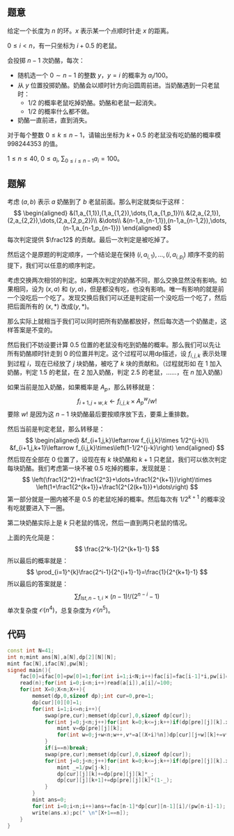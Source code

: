 ## 题意
给定一个长度为 $n$ 的环。$x$ 表示某一个点顺时针走 $x$ 的距离。

$0\le i<n$，有一只坐标为 $i+0.5$ 的老鼠。

会投掷 $n-1$ 次奶酪，每次：

- 随机选一个 $0\sim n-1$ 的整数 $y$，$y=i$ 的概率为 $a_i/100$。
- 从 $y$ 位置投掷奶酪。奶酪会以顺时针方向沿圆周前进。当奶酪遇到一只老鼠时：
  - $1/2$ 的概率老鼠吃掉奶酪。奶酪和老鼠一起消失。
  - $1/2$ 的概率什么都不做。
- 奶酪一直前进，直到消失。

对于每个整数 $0\le k\le n-1$，请输出坐标为 $k + 0.5$ 的老鼠没有吃奶酪的概率模 $998244353$ 的值。

$1\le n \le 40,\ 0\le a_i,\ \sum_{0\le i \le n-1}a_i = 100$。

## 题解

考虑 $(a,b)$ 表示 $a$ 奶酪到了 $b$ 老鼠前面。那么判定就类似于这样：
$$
\begin{aligned}
&(1,a_{1,1}),(1,a_{1,2}),\dots,(1,a_{1,p_1})\\
&(2,a_{2,1}),(2,a_{2,2}),\dots,(2,a_{2,p_2})\\
&\dots\\
&(n-1,a_{n-1,1}),(n-1,a_{n-1,2}),\dots,(n-1,a_{n-1,p_{n-1}})
\end{aligned}
$$
每次判定提供 $\frac12$ 的贡献。最后一次判定是被吃掉了。

然后这个是原题的判定顺序，一个结论是在保持 $(i,a_{i,1}),\dots,(i,a_{i,p_i})$ 顺序不变的前提下，我们可以任意的顺序判定。

考虑交换两次相邻的判定。如果两次判定的奶酪不同，那么交换显然没有影响。如果相同，设为 $(x,a)$ 和 $(y,a)$，但是都没有吃，也没有影响。唯一有影响的就是前一个没吃后一个吃了。发现交换后我们可以还是判定前一个没吃后一个吃了，然后把后面所有的 $(x,*)$ 改成$(y,*)$。

那么实际上就相当于我们可以同时把所有奶酪都放好，然后每次选一个奶酪走，这样答案是不变的。

然后我们不妨设要计算 $0.5$ 位置的老鼠没有吃到奶酪的概率。那么我们可以先让所有奶酪顺时针走到 $0$ 的位置并判定。这个过程可以用dp描述，设 $f_{i,j,k}$ 表示处理到过程 $i$，现在已经放了 $j$ 块奶酪，被吃了 $k$ 块的贡献和。（过程就形如 在 $1$ 加入奶酪，判定 $1.5$ 的老鼠，在 $2$ 加入奶酪，判定 $2.5$ 的老鼠，……，在 $n$ 加入奶酪）

如果当前是加入奶酪，如果概率是 $A_p$，那么转移就是：
$$
f_{i+1,j+w,k}\leftarrow f_{i,j,k}\times A_p^w/w!
$$
要除 $w!$ 是因为这 $n-1$ 块奶酪最后要按顺序放下去，要乘上重排数。

然后当前是判定老鼠，那么转移是：
$$
\begin{aligned}
&f_{i+1,j,k}\leftarrow f_{i,j,k}\times 1/2^{j-k}\\
&f_{i+1,j,k+1}\leftarrow f_{i,j,k}\times\left(1-1/2^{j-k}\right)
\end{aligned}
$$
然后现在全部在 $0$ 位置了，设现在有 $k$ 块奶酪和 $k+1$ 只老鼠，我们可以依次判定每块奶酪。我们考虑第一块不被 $0.5$ 吃掉的概率，发现就是：
$$
\left(\frac1{2^2}+\frac1{2^3}+\dots+\frac1{2^{k+1}}\right)\times \left(1+\frac1{2^{k+1}}+\frac1{2^{2(k+1)}}+\dots\right)
$$
第一部分就是一圈内被不是 $0.5$ 的老鼠吃掉的概率。然后每次有 $1/2^{k+1}$ 的概率没有吃就要进入下一圈。

第二块奶酪实际上是 $k$ 只老鼠的情况，然后一直到两只老鼠的情况。

上面的先化简是：
$$
\frac{2^k-1}{2^{k+1}-1}
$$
所以最后的概率就是：
$$
\prod_{i=1}^{k}\frac{2^i-1}{2^{i+1}-1}=\frac{1}{2^{k+1}-1}
$$
所以最后的答案就是：
$$
\sum f_{lst,n-1,i}\times (n-1)!/(2^{n-i}-1)
$$
单次复杂度 $\mathcal O(n^4)$，总复杂度为 $\mathcal O(n^5)$。

## 代码
```cpp
const int N=41;
int n;mint ans[N],a[N],dp[2][N][N];
mint fac[N],ifac[N],pw[N];
signed main(){
	fac[0]=ifac[0]=pw[0]=1;for(int i=1;i<N;i++)fac[i]=fac[i-1]*i,pw[i]=pw[i-1]*2,ifac[i]=1/fac[i];
	read(n);for(int i=0;i<n;i++)read(a[i]),a[i]/=100;
	for(int X=0;X<n;X++){
		memset(dp,0,sizeof dp);int cur=0,pre=1;
		dp[cur][0][0]=1;
		for(int i=1;i<=n;i++){
			swap(pre,cur);memset(dp[cur],0,sizeof dp[cur]);
			for(int j=0;j<n;j++)for(int k=0;k<=j;k++)if(dp[pre][j][k].x){
				mint v=dp[pre][j][k];
				for(int w=0;j+w<n;w++,v*=a[(X+i)%n])dp[cur][j+w][k]+=v*ifac[w];
			}
			if(i==n)break;
			swap(pre,cur);memset(dp[cur],0,sizeof dp[cur]);
			for(int j=0;j<n;j++)for(int k=0;k<=j;k++)if(dp[pre][j][k].x){
				mint _=1/pw[j-k];
				dp[cur][j][k]+=dp[pre][j][k]*_;
				dp[cur][j][k+1]+=dp[pre][j][k]*(1-_);
			}
		}
		mint ans=0;
		for(int i=0;i<n;i++)ans+=fac[n-1]*dp[cur][n-1][i]/(pw[n-i]-1);
		write(ans.x);pc(" \n"[X+1==n]);
	}
}
```